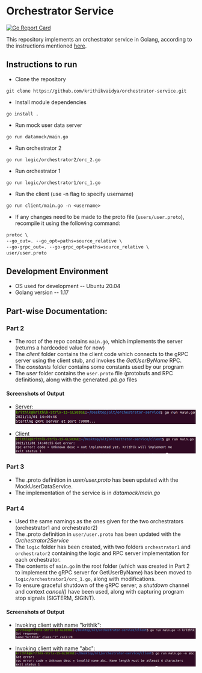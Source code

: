# Orchestrator Service

[![Go Report Card](https://goreportcard.com/badge/github.com/krithikvaidya/orchestrator-service)](https://goreportcard.com/report/github.com/krithikvaidya/orchestrator-service)

This repository implements an orchestrator service in Golang, according to the instructions mentioned [here](https://github.com/mage-io/documentation/blob/main/exercises/orchestrator.md).

## Instructions to run  

- Clone the repository
```
git clone https://github.com/krithikvaidya/orchestrator-service.git
```

- Install module dependencies
```
go install .
```

- Run mock user data server
```
go run datamock/main.go
```

- Run orchestrator 2
```
go run logic/orchestrator2/orc_2.go
```

- Run orchestrator 1
```
go run logic/orchestrator1/orc_1.go
```

- Run the client (use -n flag to specify username)
```
go run client/main.go -n <username>
```

- If any changes need to be made to the proto file (`users/user.proto`), recompile it using the following command:
```
protoc \
--go_out=. --go_opt=paths=source_relative \
--go-grpc_out=. --go-grpc_opt=paths=source_relative \
user/user.proto
```

## Development Environment

- OS used for development -- Ubuntu 20.04
- Golang version -- 1.17

## Part-wise Documentation:

### Part 2

- The root of the repo contains `main.go`, which implements the server (returns a hardcoded value for now)
- The *client* folder contains the client code which connects to the gRPC server using the client stub, and invokes the *GetUserByName* RPC.
- The *constants* folder contains some constants used by our program
- The *user* folder contains the `user.proto` file (protobufs and RPC definitions), along with the generated *.pb.go* files

#### Screenshots of Output

- Server:
![](screenshots/part2_server.png)

- Client
![](screenshots/part2_client.png)

### Part 3

- The .proto definition in *user/user.proto* has been updated with the MockUserDataService.
- The implementation of the service is in *datamock/main.go*

### Part 4

- Used the same namings as the ones given for the two orchestrators (orchestrator1 and orchestrator2)
- The .proto definition in `user/user.proto` has been updated with the *Orchestrator2Service* 
- The `logic` folder has been created, with two folders `orchestrator1` and `orchestrator2` containing the logic and RPC server implementation for each orchestrator.
- The contents of `main.go` in the root folder (which was created in Part 2 to implement the gRPC server for GetUserByName) has been moved to `logic/orchestrator1/orc_1.go`, along with modifications.
- To ensure graceful shutdown of the gRPC server, a *shutdown* channel and context *cancel()* have been used, along with capturing program stop signals (SIGTERM, SIGINT).

#### Screenshots of Output

- Invoking client with name "krithik":
![](screenshots/part4_krithik.png)

- Invoking client with name "abc":
![](screenshots/part4_abc.png)
